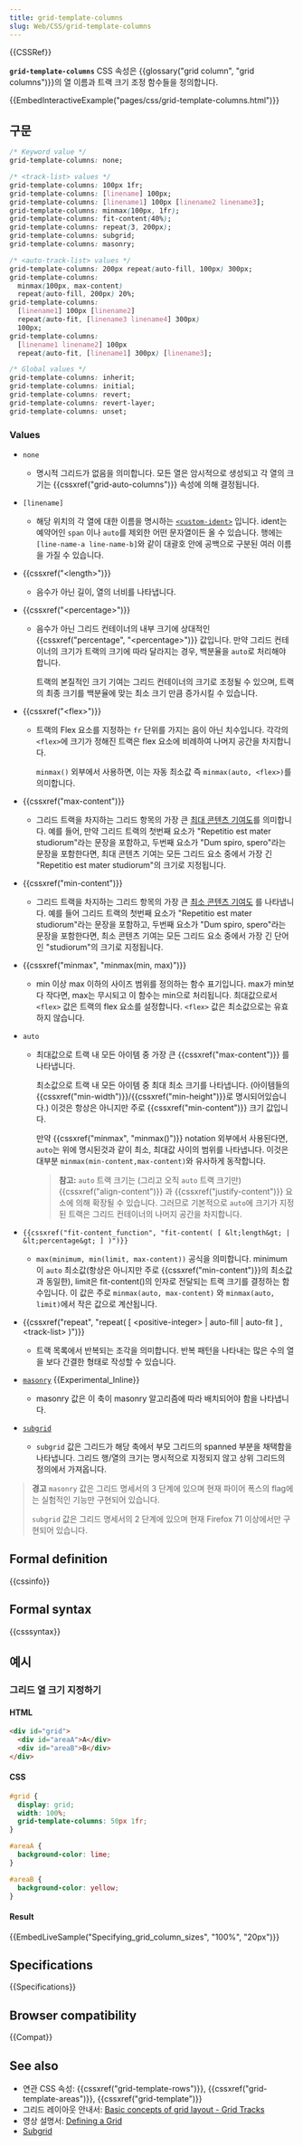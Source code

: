 ```yaml
---
title: grid-template-columns
slug: Web/CSS/grid-template-columns
---
```


{{CSSRef}}

**`grid-template-columns`** CSS 속성은 {{glossary("grid column", "grid columns")}}의 열 이름과 트랙 크기 조정 함수들을 정의합니다.

{{EmbedInteractiveExample("pages/css/grid-template-columns.html")}}

## 구문

```css
/* Keyword value */
grid-template-columns: none;

/* <track-list> values */
grid-template-columns: 100px 1fr;
grid-template-columns: [linename] 100px;
grid-template-columns: [linename1] 100px [linename2 linename3];
grid-template-columns: minmax(100px, 1fr);
grid-template-columns: fit-content(40%);
grid-template-columns: repeat(3, 200px);
grid-template-columns: subgrid;
grid-template-columns: masonry;

/* <auto-track-list> values */
grid-template-columns: 200px repeat(auto-fill, 100px) 300px;
grid-template-columns:
  minmax(100px, max-content)
  repeat(auto-fill, 200px) 20%;
grid-template-columns:
  [linename1] 100px [linename2]
  repeat(auto-fit, [linename3 linename4] 300px)
  100px;
grid-template-columns:
  [linename1 linename2] 100px
  repeat(auto-fit, [linename1] 300px) [linename3];

/* Global values */
grid-template-columns: inherit;
grid-template-columns: initial;
grid-template-columns: revert;
grid-template-columns: revert-layer;
grid-template-columns: unset;
```

### Values

- `none`
  - 명시적 그리드가 없음을 의미합니다. 모든 열은 암시적으로 생성되고 각 열의 크기는 {{cssxref("grid-auto-columns")}} 속성에 의해 결정됩니다.

- `[linename]`
  - 해당 위치의 각 열에 대한 이름을 명시하는 [`<custom-ident>`](/ko/docs/Web/CSS/custom-ident) 입니다. ident는 예약어인 `span` 이나 `auto`를 제외한 어떤 문자열이든 올 수 있습니다. 행에는 `[line-name-a line-name-b]`와 같이 대괄호 안에 공백으로 구분된 여러 이름을 가질 수 있습니다.

- {{cssxref("&lt;length&gt;")}}
  - 음수가 아닌 길이, 열의 너비를 나타냅니다.

- {{cssxref("&lt;percentage&gt;")}}
  - 음수가 아닌 그리드 컨테이너의 내부 크기에 상대적인 {{cssxref("percentage", "&lt;percentage&gt;")}} 값입니다. 만약 그리드 컨테이너의 크기가 트랙의 크기에 따라 달라지는 경우, 백분율을 `auto`로 처리해야 합니다.

    트랙의 본질적인 크기 기여는 그리드 컨테이너의 크기로 조정될 수 있으며, 트랙의 최종 크기를 백분율에 맞는 최소 크기 만큼 증가시킬 수 있습니다.

- {{cssxref("&lt;flex&gt;")}}
  - 트랙의 Flex 요소를 지정하는 `fr` 단위를 가지는 음이 아닌 치수입니다. 각각의 `<flex>`에 크기가 정해진 트랙은 flex 요소에 비례하여 나머지 공간을 차지합니다.

    `minmax()` 외부에서 사용하면, 이는 자동 최소값 즉 `minmax(auto, <flex>)`를 의미합니다.

- {{cssxref("max-content")}}
  - 그리드 트랙을 차지하는 그리드 항목의 가장 큰 [최대 콘텐츠 기여도](https://www.w3.org/TR/css-sizing-3/#max-content)를 의미합니다. 예를 들어, 만약 그리드 트랙의 첫번째 요소가 "Repetitio est mater studiorum"라는 문장을 포함하고, 두번째 요소가 "Dum spiro, spero"라는 문장을 포함한다면, 최대 콘텐츠 기여는 모든 그리드 요소 중에서 가장 긴 "Repetitio est mater studiorum"의 크기로 지정됩니다.

- {{cssxref("min-content")}}
  - 그리드 트랙을 차지하는 그리드 항목의 가장 큰 [최소 콘텐츠 기여도](https://www.w3.org/TR/css-sizing-3/#min-content) 를 나타냅니다. 예를 들어 그리드 트랙의 첫번째 요소가 "Repetitio est mater studiorum"라는 문장을 포함하고, 두번째 요소가 "Dum spiro, spero"라는 문장을 포함한다면, 최소 콘텐츠 기여는 모든 그리드 요소 중에서 가장 긴 단어인 "studiorum"의 크기로 지정됩니다.

- {{cssxref("minmax", "minmax(min, max)")}}
  - min 이상 max 이하의 사이즈 범위를 정의하는 함수 표기입니다. max가 min보다 작다면, max는 무시되고 이 함수는 min으로 처리됩니다. 최대값으로서 `<flex>` 값은 트랙의 flex 요소를 설정합니다. `<flex>` 값은 최소값으로는 유효하지 않습니다.

- `auto`
  - 최대값으로 트랙 내 모든 아이템 중 가장 큰 {{cssxref("max-content")}} 를 나타냅니다.

    최소값으로 트랙 내 모든 아이템 중 최대 최소 크기를 나타냅니다. (아이템들의 {{cssxref("min-width")}}/{{cssxref("min-height")}}로 명시되어있습니다.) 이것은 항상은 아니지만 주로 {{cssxref("min-content")}} 크기 값입니다.

    만약 {{cssxref("minmax", "minmax()")}} notation 외부에서 사용된다면, `auto`는 위에 명시된것과 같이 최소, 최대값 사이의 범위를 나타냅니다. 이것은 대부분 `minmax(min-content,max-content)`와 유사하게 동작합니다.

    > **참고:** `auto` 트랙 크기는 (그리고 오직 `auto` 트랙 크기만) {{cssxref("align-content")}} 과 {{cssxref("justify-content")}} 요소에 의해 확장될 수 있습니다. 그러므로 기본적으로 `auto`에 크기가 지정된 트랙은 그리드 컨테이너의 나머지 공간을 차지합니다.

- `{{cssxref("fit-content_function", "fit-content( [ &lt;length&gt; | &lt;percentage&gt; ] )")}}`
  - `max(minimum, min(limit, max-content))` 공식을 의미합니다. minimum이 `auto` 최소값(항상은 아니지만 주로 {{cssxref("min-content")}}의 최소값과 동일한), limit은 fit-content()의 인자로 전달되는 트랙 크기를 결정하는 함수입니다. 이 값은 주로 `minmax(auto, max-content)` 와 `minmax(auto, limit)`에서 작은 값으로 계산됩니다.

- {{cssxref("repeat", "repeat( [ &lt;positive-integer&gt; | auto-fill | auto-fit ] , &lt;track-list&gt; )")}}
  - 트랙 목록에서 반복되는 조각을 의미합니다. 반복 패턴을 나타내는 많은 수의 열을 보다 간결한 형태로 작성할 수 있습니다.

- [`masonry`](/en-US/docs/Web/CSS/CSS_Grid_Layout/Masonry_Layout) {{Experimental_Inline}}
  - masonry 값은 이 축이 masonry 알고리즘에 따라 배치되어야 함을 나타냅니다.

- [`subgrid`](/en-US/docs/Web/CSS/CSS_Grid_Layout/Subgrid)
  - `subgrid` 값은 그리드가 해당 축에서 부모 그리드의 spanned 부분을 채택함을 나타냅니다. 그리드 행/열의 크기는 명시적으로 지정되지 않고 상위 그리드의 정의에서 가져옵니다.

> **경고** `masonry` 값은 그리드 명세서의 3 단계에 있으며 현재 파이어 폭스의 flag에는 실험적인 기능만 구현되어 있습니다.
>
> `subgrid` 값은 그리드 명세서의 2 단계에 있으며 현재 Firefox 71 이상에서만 구현되어 있습니다.

## Formal definition

{{cssinfo}}

## Formal syntax

{{csssyntax}}

## 예시

### 그리드 열 크기 지정하기

#### HTML

```html
<div id="grid">
  <div id="areaA">A</div>
  <div id="areaB">B</div>
</div>
```

#### CSS

```css
#grid {
  display: grid;
  width: 100%;
  grid-template-columns: 50px 1fr;
}

#areaA {
  background-color: lime;
}

#areaB {
  background-color: yellow;
}
```

#### Result

{{EmbedLiveSample("Specifying_grid_column_sizes", "100%", "20px")}}

## Specifications

{{Specifications}}

## Browser compatibility

{{Compat}}

## See also

- 연관 CSS 속성: {{cssxref("grid-template-rows")}}, {{cssxref("grid-template-areas")}}, {{cssxref("grid-template")}}
- 그리드 레이아웃 안내서: [Basic concepts of grid layout - Grid Tracks](/ko/docs/Web/CSS/CSS_Grid_Layout/Basic_Concepts_of_Grid_Layout#grid_tracks)
- 영상 설명서: [Defining a Grid](https://gridbyexample.com/video/series-define-a-grid/)
- [Subgrid](/ko/docs/Web/CSS/CSS_Grid_Layout/Subgrid)
